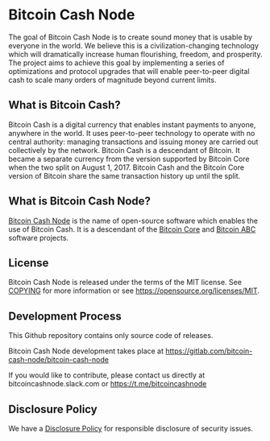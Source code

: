 Bitcoin Cash Node
=================

The goal of Bitcoin Cash Node is to create sound money that is usable by everyone in
the world. We believe this is a civilization-changing technology which will
dramatically increase human flourishing, freedom, and prosperity. The project
aims to achieve this goal by implementing a series of optimizations and
protocol upgrades that will enable peer-to-peer digital cash to scale many
orders of magnitude beyond current limits.

What is Bitcoin Cash?
---------------------

Bitcoin Cash is a digital
currency that enables instant payments to anyone, anywhere in the world. It
uses peer-to-peer technology to operate with no central authority: managing
transactions and issuing money are carried out collectively by the network.
Bitcoin Cash is a descendant of Bitcoin. It became a separate currency from
the version supported by Bitcoin Core when the two split on August 1, 2017.
Bitcoin Cash and the Bitcoin Core version of Bitcoin share the same
transaction history up until the split.

What is Bitcoin Cash Node?
--------------------

[Bitcoin Cash Node](https://www.bitcoincashnode.org) is the name of open-source software which enables the use of
Bitcoin Cash. It is a descendant of the [Bitcoin Core](https://bitcoincore.org) 
and [Bitcoin ABC](https://www.bitcoinabc.org) software projects.

License
-------

Bitcoin Cash Node is released under the terms of the MIT license. See
[COPYING](COPYING) for more information or see
https://opensource.org/licenses/MIT.

Development Process
-------------------

This Github repository contains only source code of releases.

Bitcoin Cash Node development takes place at https://gitlab.com/bitcoin-cash-node/bitcoin-cash-node

If you would like to contribute, please contact us directly at bitcoincashnode.slack.com 
or https://t.me/bitcoincashnode

Disclosure Policy
-----------------

We have a [Disclosure Policy](DISCLOSURE_POLICY.md) for responsible disclosure
of security issues.
